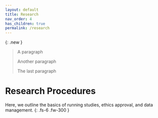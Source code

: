 ```yaml
---
layout: default
title: Research
nav_order: 4
has_children: true
permalink: /research
---
```

{: .new }
> A paragraph
>
> Another paragraph
>
> The last paragraph


# Research Procedures

Here, we outline the basics of running studies, ethics approval, and data management.
{: .fs-6 .fw-300 }
